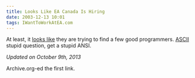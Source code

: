 ```yaml
---
title: Looks Like EA Canada Is Hiring
date: 2003-12-13 10:01
tags: IWantToWorkAtEA.com
---
```

At least, it [looks like][1] they are trying to find a few good programmers. [ASCII][2] stupid question, get a stupid ANSI.

*Updated on October 9th, 2013*

Archive.org-ed the first link.

 [1]: http://web.archive.org/web/20031211064438/http://www.pbase.com/images/24017078.original.jpg
 [2]: http://www.asciitable.com/

